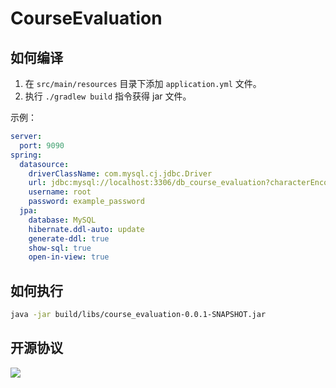 # CourseEvaluation

## 如何编译

1. 在 `src/main/resources` 目录下添加 `application.yml` 文件。
2. 执行 `./gradlew build` 指令获得 jar 文件。

示例：

```yml
server:
  port: 9090
spring:
  datasource:
    driverClassName: com.mysql.cj.jdbc.Driver
    url: jdbc:mysql://localhost:3306/db_course_evaluation?characterEncoding=utf-8
    username: root
    password: example_password
  jpa:
    database: MySQL
    hibernate.ddl-auto: update
    generate-ddl: true
    show-sql: true
    open-in-view: true
```

## 如何执行

```bash
java -jar build/libs/course_evaluation-0.0.1-SNAPSHOT.jar
```

## 开源协议

<a href="https://www.gnu.org/licenses/agpl-3.0.en.html">
<img src="https://www.gnu.org/graphics/agplv3-155x51.png">
</a>

